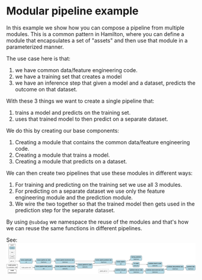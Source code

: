 # Modular pipeline example

In this example we show how you can compose a pipeline from multiple modules.
This is a common pattern in Hamilton, where you can define a module that encapsulates
a set of "assets" and then use that module in a parameterized manner.

The use case here is that:

1. we have common data/feature engineering code.
2. we have a training set that creates a model
3. we have an inference step that given a model and a dataset, predicts the outcome on that dataset.

With these 3 things we want to create a single pipeline that:

1. trains a model and predicts on the training set.
2. uses that trained model to then predict on a separate dataset.

We do this by creating our base components:

1. Creating a module that contains the common data/feature engineering code.
2. Creating a module that trains a model.
3. Creating a module that predicts on a dataset.

We can then create two pipelines that use these modules in different ways:

1. For training and predicting on the training set we use all 3 modules.
2. For predicting on a separate dataset we use only the feature engineering module and the prediction module.
3. We wire the two together so that the trained model then gets used in the prediction step for the separate dataset.

By using `@subdag` we namespace the reuse of the modules and that's how we can
reuse the same functions in different pipelines.

See:
![single_pipeline](my_dag.png)
